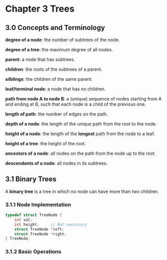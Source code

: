 # Chapter 3 Trees

## 3.0 Concepts and Terminology

**degree of a node**: the number of subtrees of the node.

**degree of a tree**: the maximum degree of all nodes.

**parent**: a node that has subtrees.

**children**: the roots of the subtrees of a parent.

**silblings**: the children of the same parent.

**leaf/terminal node**: a node that has no children.

**path from node A to node B**: a (unique) sequence of nodes starting from A and ending at B, such that each node is a child of the previous one.

**length of path**: the number of edges on the path.

**depth of a node**: the length of the unique path from the root to the node.

**height of a node**: the length of the **longest** path from the node to a leaf.

**height of a tree**: the height of the root.

**ancestors of a node**: all nodes on the path from the node up to the root.

**descendants of a node**: all nodes in its subtrees.

## 3.1 Binary Trees

A **binary tree** is a tree in which no node can have more than two children.

### 3.1.1 Node Implementation

```C
typedef struct TreeNode {
    int val;
    int height;     // Not necessary
    struct TreeNode *left;
    struct TreeNode *right;
} TreeNode;
```

### 3.1.2 Basic Operations

